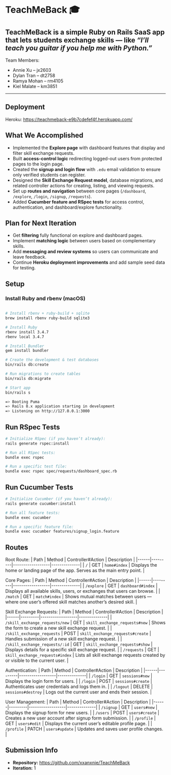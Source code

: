 # TeachMeBack 🎓

TeachMeBack is a simple Ruby on Rails SaaS app that lets students exchange skills — like *“I’ll teach you guitar if you help me with Python.”*
---
Team Members:
* Annie Xu – jx2603
* Dylan Tran – dt2758
* Ramya Mohan – rm4105
* Kiel Malate – km3851
---

## Deployment
Heroku: https://teachmeback-e9b7cdefef4f.herokuapp.com/

## What We Accomplished
- Implemented the **Explore page** with dashboard features that display and filter skill exchange requests.  
- Built **access-control logic** redirecting logged-out users from protected pages to the login page.  
- Created the **signup and login flow** with `.edu` email validation to ensure only verified students can register.  
- Designed the **Skill Exchange Request model**, database migrations, and related controller actions for creating, listing, and viewing requests.  
- Set up **routes and navigation** between core pages (`/dashboard`, `/explore`, `/login`, `/signup`, `/requests`).  
- Added **Cucumber feature and RSpec tests** for access control, authentication, and dashboard/explore functionality.  

## Plan for Next Iteration
- Get **filtering** fully functional on explore and dashboard pages.  
- Implement **matching logic** between users based on complementary skills.  
- Add **messaging and review systems** so users can communicate and leave feedback.  
- Continue **Heroku deployment improvements** and add sample seed data for testing.  



## Setup

### Install Ruby and rbenv (macOS)
```bash

# Install rbenv + ruby-build + sqlite
brew install rbenv ruby-build sqlite3

# Install Ruby
rbenv install 3.4.7
rbenv local 3.4.7

# Install Bundler
gem install bundler

# Create the development & test databases
bin/rails db:create

# Run migrations to create tables
bin/rails db:migrate

# Start app
bin/rails s

=> Booting Puma
=> Rails 8.x application starting in development
=> Listening on http://127.0.0.1:3000
```

## Run RSpec Tests

```bash
# Initialize RSpec (if you haven’t already):
rails generate rspec:install

# Run all RSpec tests:
bundle exec rspec

# Run a specific test file:
bundle exec rspec spec/requests/dashboard_spec.rb
```

## Run Cucumber Tests
```bash
# Initialize Cucumber (if you haven’t already):
rails generate cucumber:install

# Run all feature tests:
bundle exec cucumber

# Run a specific feature file:
bundle exec cucumber features/signup_login.feature
```

## Routes

Root Route:
| Path | Method | Controller#Action | Description |
|------|---------|------------------|--------------|
| `/` | GET | `home#index` | Displays the home or landing page of the app. Serves as the main entry point. |

Core Pages:
| Path | Method | Controller#Action | Description |
|------|---------|------------------|--------------|
| `/explore` | GET | `dashboard#index` | Displays all available skills, users, or exchanges that users can browse. |
| `/match` | GET | `match#index` | Shows mutual matches between users — where one user’s offered skill matches another’s desired skill. |

Skill Exchange Requests:
| Path | Method | Controller#Action | Description |
|------|---------|------------------|--------------|
| `/skill_exchange_requests/new` | GET | `skill_exchange_requests#new` | Shows the form to create a new skill exchange request. |
| `/skill_exchange_requests` | POST | `skill_exchange_requests#create` | Handles submission of a new skill exchange request. |
| `/skill_exchange_requests/:id` | GET | `skill_exchange_requests#show` | Displays details for a specific skill exchange request. |
| `/requests` | GET | `skill_exchange_requests#index` | Lists all skill exchange requests created by or visible to the current user. |

Authentication:
| Path | Method | Controller#Action | Description |
|------|---------|------------------|--------------|
| `/login` | GET | `sessions#new` | Displays the login form for users. |
| `/login` | POST | `sessions#create` | Authenticates user credentials and logs them in. |
| `/logout` | DELETE | `sessions#destroy` | Logs out the current user and ends their session. |

User Management:
| Path | Method | Controller#Action | Description |
|------|---------|------------------|--------------|
| `/signup` | GET | `users#new` | Displays the signup form for new users. |
| `/users` | POST | `users#create` | Creates a new user account after signup form submission. |
| `/profile` | GET | `users#edit` | Displays the current user’s editable profile page. |
| `/profile` | PATCH | `users#update` | Updates and saves user profile changes. |

## Submission Info
- **Repository:** https://github.com/xxanxnie/TeachMeBack  
- **Iteration:** 1
